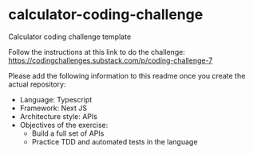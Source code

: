 # calculator-coding-challenge
Calculator coding challenge template

Follow the instructions at this link to do the challenge: https://codingchallenges.substack.com/p/coding-challenge-7

Please add the following information to this readme once you create the actual repository:
- Language: Typescript 
- Framework: Next JS
- Architecture style: APIs
- Objectives of the exercise:
    - Build a full set of APIs
    - Practice TDD and automated tests in the language
